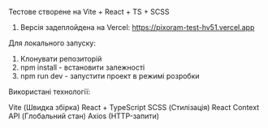 Тестове створене на Vite + React + TS + SCSS
1. Версiя задеплойдена на Vercel: 
https://pixoram-test-hv51.vercel.app

Для локального запуску:
1. Клонувати репозиторiй
2. npm install - встановити залежностi
3. npm run dev - запустити проект в режимi розробки


Використані технології:

   Vite (Швидка збірка)
   React + TypeScript
   SCSS (Стилізація)
   React Context API (Глобальний стан)
   Axios (HTTP-запити)